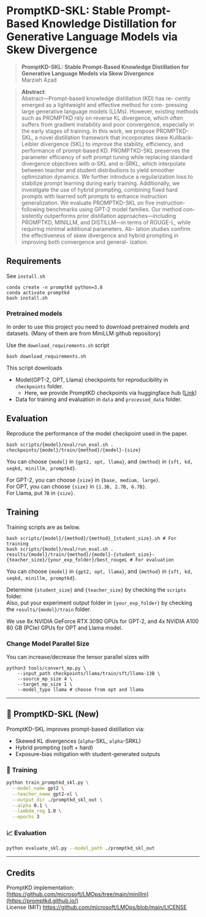 # PromptKD-SKL: Stable Prompt-Based Knowledge Distillation for Generative Language Models via Skew Divergence




> **PromptKD-SKL: Stable Prompt-Based Knowledge Distillation for Generative Language Models via Skew Divergence**<br>
> Marzieh Azad <br>

>**Abstract**: <br>
> Abstract—Prompt-based knowledge distillation (KD) has re-
cently emerged as a lightweight and effective method for com-
pressing large generative language models (LLMs). However,
existing methods such as PROMPTKD rely on reverse KL
divergence, which often suffers from gradient instability and
poor convergence, especially in the early stages of training. In
this work, we propose PROMPTKD-SKL, a novel distillation
framework that incorporates skew Kullback-Leibler divergence
(SKL) to improve the stability, efficiency, and performance of
prompt-based KD.
PROMPTKD-SKL preserves the parameter efficiency of soft
prompt tuning while replacing standard divergence objectives
with α-SKL and α-SRKL, which interpolate between teacher and
student distributions to yield smoother optimization dynamics.
We further introduce a regularization loss to stabilize prompt
learning during early training. Additionally, we investigate the
use of hybrid prompting, combining fixed hard prompts with
learned soft prompts to enhance instruction generalization.
We evaluate PROMPTKD-SKL on five instruction-following
benchmarks using GPT-2 model families. Our method con-
sistently outperforms prior distillation approaches—including
PROMPTKD, MINILLM, and DISTILLM—in terms of
ROUGE-L, while requiring minimal additional parameters. Ab-
lation studies confirm the effectiveness of skew divergence and
hybrid prompting in improving both convergence and general-
ization.

## Requirements

See `install.sh`
```
conda create -n promptkd python=3.8
conda activate promptkd
bash install.sh
```

### Pretrained models

In order to use this project you need to download pretrained models and datasets. 
(Many of them are from MiniLLM github repository)

Use the `download_requirements.sh` script
```
bash download_requirements.sh
```
This script downloads 
- Model(GPT-2, OPT, Llama) checkpoints for reproducibility in `checkpoints` folder. 
    - Here, we provide PromptKD checkpoints via huggingface hub ([Link](https://huggingface.co/collections/gmkim/promptkd-66728dc78171db46e7fb7bcd))
- Data for training and evaluation in `data` and `processed_data` folder.


## Evaluation

Reproduce the performance of the model checkpoint used in the paper.

```
bash scripts/{model}/eval/run_eval.sh . checkpoints/{model}/train/{method}/{model}-{size}
```
You can choose `{model}` in `{gpt2, opt, llama}`, and `{method}` in `{sft, kd, seqkd, minillm, promptkd}`.

For GPT-2, you can choose `{size}` in `{base, medium, large}`.  
For OPT, you can choose `{size}` in `{1.3B, 2.7B, 6.7B}`.  
For Llama, put `7B` in `{size}`.


## Training

Training scripts are as below.
```
bash scripts/{model}/{method}/{method}_{student_size}.sh # For training
bash scripts/{model}/eval/run_eval.sh . results/{model}/train/{method}/{model}-{student_size}-{teacher_size}/{your_exp_folder}/best_rougeL # For evaluation
```
You can choose `{model}` in `{gpt2, opt, llama}`, and `{method}` in `{sft, kd, seqkd, minillm, promptkd}`.

Determine `{student_size}` and `{teacher_size}` by checking the `scripts` folder.  
Also, put your experiment output folder in `{your_exp_folder}` by checking the `results/{model}/train` folder.

We use 8x NVIDIA GeForce RTX 3090 GPUs for GPT-2, and 4x NVIDIA A100 80 GB (PCIe) GPUs for OPT and Llama model.



### Change Model Parallel Size
You can increase/decrease the tensor parallel sizes with
```
python3 tools/convert_mp.py \
    --input_path checkpoints/llama/train/sft/llama-13B \
    --source_mp_size 4 \
    --target_mp_size 1 \
    --model_type llama # choose from opt and llama
```




---

## 🔬 PromptKD-SKL (New)

PromptKD-SKL improves prompt-based distillation via:

- Skewed KL divergences (`alpha`-SKL, `alpha`-SRKL)
- Hybrid prompting (soft + hard)
- Exposure-bias mitigation with student-generated outputs

### 🔧 Training

```bash
python train_promptkd_skl.py \
  --model_name gpt2 \
  --teacher_name gpt2-xl \
  --output_dir ./promptkd_skl_out \
  --alpha 0.1 \
  --lambda_reg 1.0 \
  --epochs 3
```

### 📈 Evaluation

```bash
python evaluate_skl.py --model_path ./promptkd_skl_out
```

---
## Credits
PromptKD implementation:  
[https://github.com/microsoft/LMOps/tree/main/minillm](https://promptkd.github.io/)  
License (MIT) https://github.com/microsoft/LMOps/blob/main/LICENSE  
